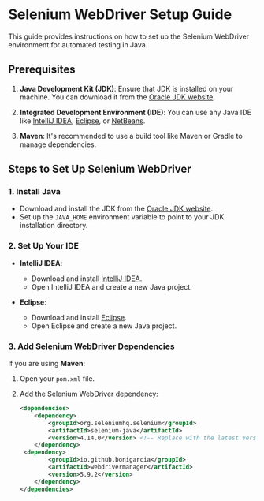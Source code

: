 # Selenium WebDriver Setup Guide

This guide provides instructions on how to set up the Selenium WebDriver environment for automated testing in Java.

## Prerequisites

1. **Java Development Kit (JDK)**: Ensure that JDK is installed on your machine. You can download it from the [Oracle JDK website](https://www.oracle.com/java/technologies/javase-downloads.html).

2. **Integrated Development Environment (IDE)**: You can use any Java IDE like [IntelliJ IDEA](https://www.jetbrains.com/idea/), [Eclipse](https://www.eclipse.org/), or [NetBeans](https://netbeans.apache.org/).

3. **Maven**: It's recommended to use a build tool like Maven or Gradle to manage dependencies.

## Steps to Set Up Selenium WebDriver

### 1. Install Java

- Download and install the JDK from the [Oracle JDK website](https://www.oracle.com/java/technologies/javase-downloads.html).
- Set up the `JAVA_HOME` environment variable to point to your JDK installation directory.

### 2. Set Up Your IDE

- **IntelliJ IDEA**:
  - Download and install [IntelliJ IDEA](https://www.jetbrains.com/idea/).
  - Open IntelliJ IDEA and create a new Java project.

- **Eclipse**:
  - Download and install [Eclipse](https://www.eclipse.org/).
  - Open Eclipse and create a new Java project.

### 3. Add Selenium WebDriver Dependencies

If you are using **Maven**:

1. Open your `pom.xml` file.
2. Add the Selenium WebDriver dependency:

    ```xml
    <dependencies>
        <dependency>
            <groupId>org.seleniumhq.selenium</groupId>
            <artifactId>selenium-java</artifactId>
            <version>4.14.0</version> <!-- Replace with the latest version -->
        </dependency>
     <dependency>
            <groupId>io.github.bonigarcia</groupId>
            <artifactId>webdrivermanager</artifactId>
            <version>5.9.2</version>
        </dependency>
    </dependencies>
    ```
